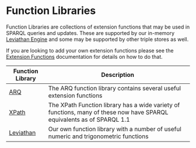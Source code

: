 # Function Libraries

Function Libraries are collections of extension functions that may be used in SPARQL queries and updates.
These are supported by our in-memory [Leviathan Engine](leviathan_engine.md) and some may be supported by other triple stores as well.

If you are looking to add your own extension functions please see the [Extension Functions](extension_functions.md) documentation for details on how to do that.

| Function Library | Description |
|------------------|-------------|
| [ARQ](http://jena.apache.org/documentation/query/library-function.html) | The ARQ function library contains several useful extension functions |
| [XPath](xpath_functions.md) | The XPath Function library has a wide variety of functions, many of these now have SPARQL equivalents as of SPARQL 1.1 |
| [Leviathan](leviathan_functions.md) | Our own function library with a number of useful numeric and trigonometric functions |